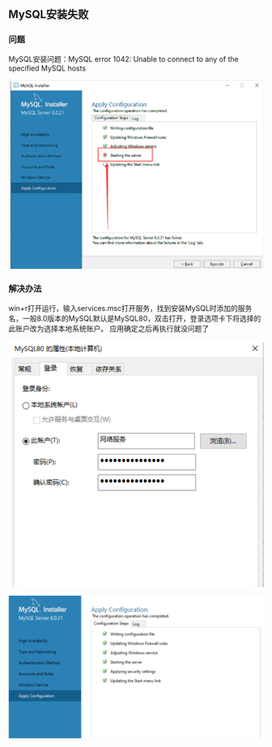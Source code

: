 ## MySQL安装失败

### 问题

MySQL安装问题：MySQL error 1042: Unable to connect to any of the specified MySQL hosts

![](./image/y1.png)

### 解决办法

 win+r打开运行，输入services.msc打开服务，找到安装MySQL时添加的服务名，一般8.0版本的MySQL默认是MySQL80，双击打开，登录选项卡下将选择的此账户改为选择本地系统账户。   应用确定之后再执行就没问题了  

![img](./image/y2.png)

![img](./image/y3.png)